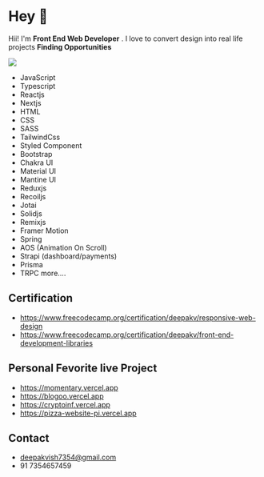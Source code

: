 # Hey 👋

Hii! I'm **Front End Web Developer** . I love to convert design into real life projects **Finding Opportunities**

<img src="https://i.ibb.co/SxDdWLp/dazzle-1.png">

+ JavaScript
+ Typescript
+ Reactjs
+ Nextjs
+ HTML
+ CSS
+ SASS
+ TailwindCss
+ Styled Component
+ Bootstrap
+ Chakra UI
+ Material UI
+ Mantine UI
+ Reduxjs
+ Recoiljs
+ Jotai
+ Solidjs
+ Remixjs
+ Framer Motion
+ Spring 
+ AOS (Animation On Scroll)
+ Strapi (dashboard/payments)
+ Prisma
+ TRPC
more....

 ## Certification
 
+ https://www.freecodecamp.org/certification/deepakv/responsive-web-design
+ https://www.freecodecamp.org/certification/deepakv/front-end-development-libraries

## Personal Fevorite live Project 

+ https://momentary.vercel.app
+ https://blogoo.vercel.app
+ https://cryptoinf.vercel.app
+ https://pizza-website-pi.vercel.app

## Contact 
+ deepakvish7354@gmail.com 
+ 91 7354657459




